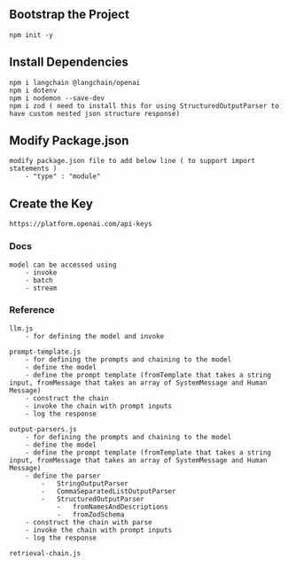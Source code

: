 
## Bootstrap the Project

    npm init -y

## Install Dependencies

    npm i langchain @langchain/openai
    npm i dotenv
    npm i nodemon --save-dev
    npm i zod ( need to install this for using StructuredOutputParser to have custom nested json structure response)


## Modify Package.json

    modify package.json file to add below line ( to support import statements )
        - "type" : "module"


## Create the Key

    https://platform.openai.com/api-keys



### Docs

    model can be accessed using
        - invoke
        - batch
        - stream



### Reference

    llm.js 
        - for defining the model and invoke

    prompt-template.js 
        - for defining the prompts and chaining to the model
        - define the model
        - define the prompt template (fromTemplate that takes a string input, fromMessage that takes an array of SystemMessage and Human Message)
        - construct the chain
        - invoke the chain with prompt inputs
        - log the response

    output-parsers.js
        - for defining the prompts and chaining to the model
        - define the model
        - define the prompt template (fromTemplate that takes a string input, fromMessage that takes an array of SystemMessage and Human Message)
        - define the parser
            -   StringOutputParser
            -   CommaSeparatedListOutputParser
            -   StructuredOutputParser
                -   fromNamesAndDescriptions
                -   fromZodSchema
        - construct the chain with parse
        - invoke the chain with prompt inputs
        - log the response

    retrieval-chain.js

    